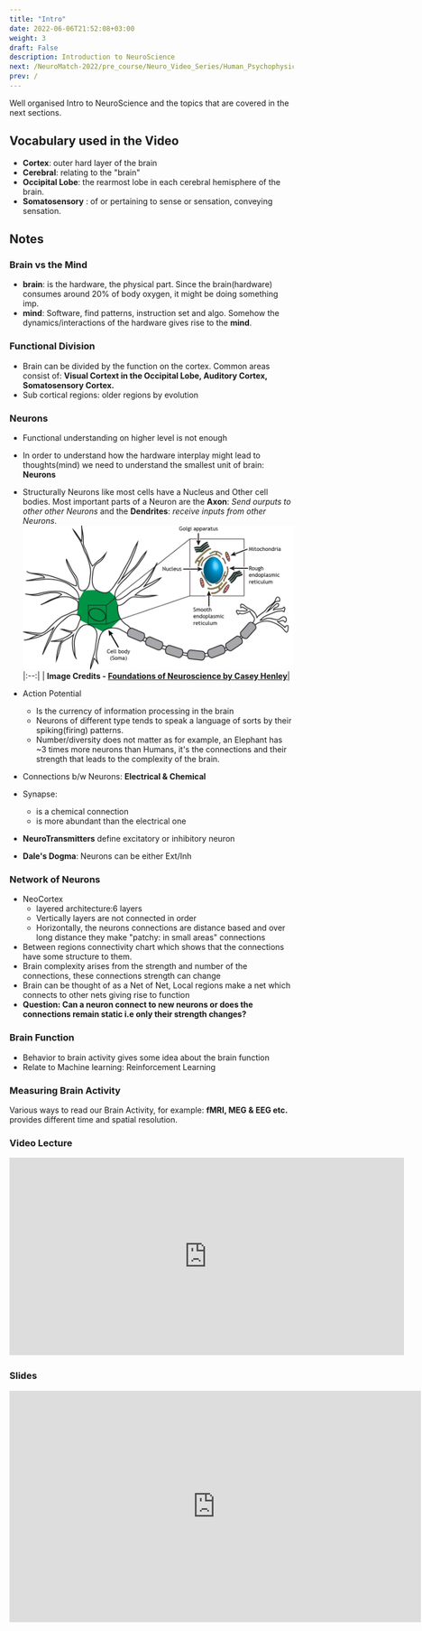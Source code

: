 ```yaml
---
title: "Intro"
date: 2022-06-06T21:52:08+03:00
weight: 3
draft: False
description: Introduction to NeuroScience
next: /NeuroMatch-2022/pre_course/Neuro_Video_Series/Human_Psychophysics/
prev: /
---
```


Well organised Intro to NeuroScience and the topics that are covered in the next sections.

## Vocabulary used in the Video

* **Cortex**: outer hard layer of the brain
* **Cerebral**: relating to the "brain"
* **Occipital Lobe**: the rearmost lobe in each cerebral hemisphere of the brain.
* **Somatosensory** : of or pertaining to sense or sensation, conveying sensation.

## Notes

### Brain vs the Mind
- **brain**: is the hardware, the physical part. Since the brain(hardware) consumes around 20% of body oxygen, it might be doing something imp.
- **mind**: Software, find patterns, instruction set and algo. Somehow the dynamics/interactions of the hardware gives rise to the **mind**.
### Functional Division
- Brain can be divided by the function on the cortex. Common areas consist of: **Visual Cortext in the Occipital Lobe, Auditory Cortex, Somatosensory Cortex.**
- Sub cortical regions: older regions by evolution
### Neurons
- Functional understanding on higher level is not enough
- In order to understand how the hardware interplay might lead to thoughts(mind) we need to understand the smallest unit of brain: **Neurons**
- Structurally Neurons like most cells have a Nucleus and Other cell bodies. Most important parts of a Neuron are the **Axon**: *Send ourputs to other other Neurons* and the **Dendrites**: *receive inputs from other Neurons*.
![Neuron Structure](images/Soma.png)
|:--:|
| <b>Image Credits - [Foundations of Neuroscience by Casey Henley](https://openbooks.lib.msu.edu/neuroscience/)</b>|

- Action Potential 
    - Is the currency of information processing in the brain
    - Neurons of different type tends to speak a language of sorts by their spiking(firing) patterns.
    - Number/diversity does not matter as for example, an Elephant has ~3 times more neurons than Humans, it's the connections and their strength that leads to the complexity of the brain.
- Connections b/w Neurons: **Electrical & Chemical**
- Synapse:
    - is a chemical connection
    - is more abundant than the electrical one
- **NeuroTransmitters** define excitatory or inhibitory neuron
- **Dale's Dogma**: Neurons can be either Ext/Inh

### Network of Neurons
- NeoCortex
    - layered architecture:6 layers
    - Vertically layers are not connected in order
    - Horizontally, the neurons connections are distance based and over long distance they make "patchy: in small areas" connections
 - Between regions connectivity chart which shows that the connections have some structure to them.
 - Brain complexity arises from the strength and number of the connections, these connections strength can change
 - Brain can be thought of as a Net of Net, Local regions make a net which connects to other nets giving rise to function
 - **Question: Can a neuron connect to new neurons or does the connections remain static i.e only their strength changes?**

### Brain Function
- Behavior to brain activity gives some idea about the brain function
- Relate to Machine learning: Reinforcement Learning

### Measuring Brain Activity
Various ways to read our Brain Activity, for example: **fMRI, MEG & EEG etc.** provides different time and spatial resolution.

### Video Lecture

<iframe width="700" height="350" src="https://youtube.com/embed/mZkujcMW1uI" frameborder="0" 
allow="accelerometer; autoplay; encrypted-media; gyroscope; picture-in-picture" 
allowfullscreen>
</iframe>

### Slides

<iframe width="730" height="410" src="https://mfr.ca-1.osf.io/render?url=https://osf.io/96dqp/?direct%26mode=render%26action=download%26mode=rende" frameborder="0" allowfullscreen=""></iframe>